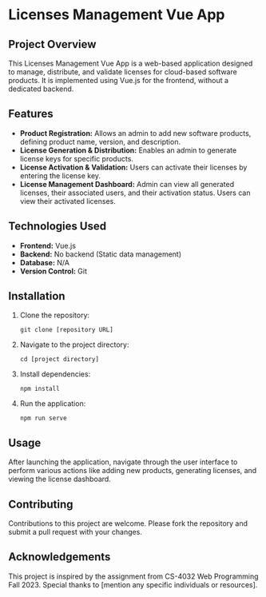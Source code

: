 
# Licenses Management Vue App

## Project Overview

This Licenses Management Vue App is a web-based application designed to manage, distribute, and validate licenses for cloud-based software products. It is implemented using Vue.js for the frontend, without a dedicated backend.

## Features

- **Product Registration:** Allows an admin to add new software products, defining product name, version, and description.
- **License Generation & Distribution:** Enables an admin to generate license keys for specific products.
- **License Activation & Validation:** Users can activate their licenses by entering the license key.
- **License Management Dashboard:** Admin can view all generated licenses, their associated users, and their activation status. Users can view their activated licenses.

## Technologies Used

- **Frontend:** Vue.js
- **Backend:** No backend (Static data management)
- **Database:** N/A
- **Version Control:** Git

## Installation

1. Clone the repository:
   ```
   git clone [repository URL]
   ```
2. Navigate to the project directory:
   ```
   cd [project directory]
   ```
3. Install dependencies:
   ```
   npm install
   ```
4. Run the application:
   ```
   npm run serve
   ```

## Usage

After launching the application, navigate through the user interface to perform various actions like adding new products, generating licenses, and viewing the license dashboard.

## Contributing

Contributions to this project are welcome. Please fork the repository and submit a pull request with your changes.


## Acknowledgements

This project is inspired by the assignment from CS-4032 Web Programming Fall 2023. Special thanks to [mention any specific individuals or resources].

